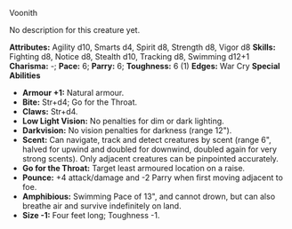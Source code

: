 Voonith

No description for this creature yet.

**Attributes:** Agility d10, Smarts d4, Spirit d8, Strength d8, Vigor
d8
**Skills:** Fighting d8, Notice d8, Stealth d10, Tracking d8, Swimming
d12+1
**Charisma:** -; **Pace:** 6; **Parry:** 6; **Toughness:** 6 (1)
**Edges:** War Cry
**Special Abilities**
- **Armour +1:** Natural armour.
- **Bite:** Str+d4; Go for the Throat.
- **Claws:** Str+d4.
- **Low Light Vision:** No penalties for dim or dark lighting.
- **Darkvision:** No vision penalties for darkness (range 12").
- **Scent:** Can navigate, track and detect creatures by scent (range
6", halved for upwind and doubled for downwind, doubled again for very
strong scents). Only adjacent creatures can be pinpointed accurately.
- **Go for the Throat:** Target least armoured location on a raise.
- **Pounce:** +4 attack/damage and -2 Parry when first moving adjacent
to foe.
- **Amphibious:** Swimming Pace of 13", and cannot drown, but can also
breathe air and survive indefinitely on land.
- **Size -1:** Four feet long; Toughness -1.

